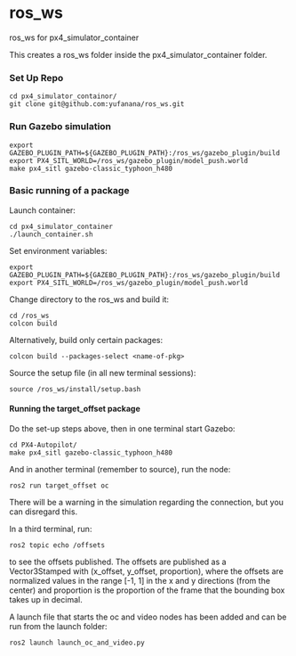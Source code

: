 # ros_ws
ros_ws for px4_simulator_container

This creates a ros_ws folder inside the px4_simulator_container folder.


### Set Up Repo
```
cd px4_simulator_containor/
git clone git@github.com:yufanana/ros_ws.git
```

### Run Gazebo simulation

```
export GAZEBO_PLUGIN_PATH=${GAZEBO_PLUGIN_PATH}:/ros_ws/gazebo_plugin/build
export PX4_SITL_WORLD=/ros_ws/gazebo_plugin/model_push.world
make px4_sitl gazebo-classic_typhoon_h480
```

### Basic running of a package

Launch container:
```
cd px4_simulator_container
./launch_container.sh
```

Set environment variables:
```
export GAZEBO_PLUGIN_PATH=${GAZEBO_PLUGIN_PATH}:/ros_ws/gazebo_plugin/build
export PX4_SITL_WORLD=/ros_ws/gazebo_plugin/model_push.world
```

Change directory to the ros_ws and build it:
```
cd /ros_ws
colcon build
```

Alternatively, build only certain packages:
```
colcon build --packages-select <name-of-pkg>
```

Source the setup file (in all new terminal sessions):
```
source /ros_ws/install/setup.bash
```

#### Running the target_offset package
Do the set-up steps above, then in one terminal start Gazebo:
```
cd PX4-Autopilot/
make px4_sitl gazebo-classic_typhoon_h480
```

And in another terminal (remember to source), run the node:
```
ros2 run target_offset oc
```
There will be a warning in the simulation regarding the connection, but you can disregard this.

In a third terminal, run:
```
ros2 topic echo /offsets
```
to see the offsets published. The offsets are published as a Vector3Stamped with (x_offset, y_offset, proportion), where the offsets are normalized values in the range [-1, 1] in the x and y directions (from the center) and proportion is the proportion of the frame that the bounding box takes up in decimal.

A launch file that starts the oc and video nodes has been added and can be run from the launch folder:
```
ros2 launch launch_oc_and_video.py
```